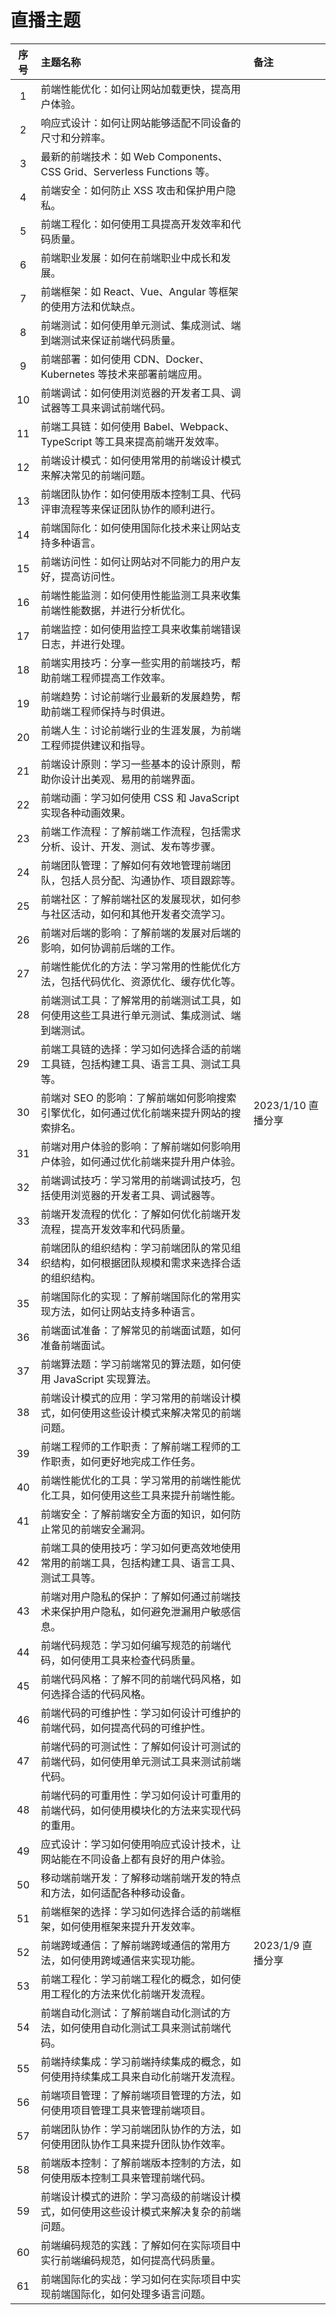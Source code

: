 # 直播主题

| 序号 | 主题名称                                                                                     | 备注               |
| :--: | :------------------------------------------------------------------------------------------- | :----------------- |
|  1   | 前端性能优化：如何让网站加载更快，提高用户体验。                                             |                    |
|  2   | 响应式设计：如何让网站能够适配不同设备的尺寸和分辨率。                                       |                    |
|  3   | 最新的前端技术：如 Web Components、CSS Grid、Serverless Functions 等。                       |                    |
|  4   | 前端安全：如何防止 XSS 攻击和保护用户隐私。                                                  |                    |
|  5   | 前端工程化：如何使用工具提高开发效率和代码质量。                                             |                    |
|  6   | 前端职业发展：如何在前端职业中成长和发展。                                                   |                    |
|  7   | 前端框架：如 React、Vue、Angular 等框架的使用方法和优缺点。                                  |                    |
|  8   | 前端测试：如何使用单元测试、集成测试、端到端测试来保证前端代码质量。                         |                    |
|  9   | 前端部署：如何使用 CDN、Docker、Kubernetes 等技术来部署前端应用。                            |                    |
|  10  | 前端调试：如何使用浏览器的开发者工具、调试器等工具来调试前端代码。                           |                    |
|  11  | 前端工具链：如何使用 Babel、Webpack、TypeScript 等工具来提高前端开发效率。                   |                    |
|  12  | 前端设计模式：如何使用常用的前端设计模式来解决常见的前端问题。                               |                    |
|  13  | 前端团队协作：如何使用版本控制工具、代码评审流程等来保证团队协作的顺利进行。                 |                    |
|  14  | 前端国际化：如何使用国际化技术来让网站支持多种语言。                                         |                    |
|  15  | 前端访问性：如何让网站对不同能力的用户友好，提高访问性。                                     |                    |
|  16  | 前端性能监测：如何使用性能监测工具来收集前端性能数据，并进行分析优化。                       |                    |
|  17  | 前端监控：如何使用监控工具来收集前端错误日志，并进行处理。                                   |                    |
|  18  | 前端实用技巧：分享一些实用的前端技巧，帮助前端工程师提高工作效率。                           |                    |
|  19  | 前端趋势：讨论前端行业最新的发展趋势，帮助前端工程师保持与时俱进。                           |                    |
|  20  | 前端人生：讨论前端行业的生涯发展，为前端工程师提供建议和指导。                               |                    |
|  21  | 前端设计原则：学习一些基本的设计原则，帮助你设计出美观、易用的前端界面。                     |                    |
|  22  | 前端动画：学习如何使用 CSS 和 JavaScript 实现各种动画效果。                                  |                    |
|  23  | 前端工作流程：了解前端工作流程，包括需求分析、设计、开发、测试、发布等步骤。                 |                    |
|  24  | 前端团队管理：了解如何有效地管理前端团队，包括人员分配、沟通协作、项目跟踪等。               |                    |
|  25  | 前端社区：了解前端社区的发展现状，如何参与社区活动，如何和其他开发者交流学习。               |                    |
|  26  | 前端对后端的影响：了解前端的发展对后端的影响，如何协调前后端的工作。                         |                    |
|  27  | 前端性能优化的方法：学习常用的性能优化方法，包括代码优化、资源优化、缓存优化等。             |                    |
|  28  | 前端测试工具：了解常用的前端测试工具，如何使用这些工具进行单元测试、集成测试、端到端测试。   |                    |
|  29  | 前端工具链的选择：学习如何选择合适的前端工具链，包括构建工具、语言工具、测试工具等。         |                    |
|  30  | 前端对 SEO 的影响：了解前端如何影响搜索引擎优化，如何通过优化前端来提升网站的搜索排名。      | 2023/1/10 直播分享 |
|  31  | 前端对用户体验的影响：了解前端如何影响用户体验，如何通过优化前端来提升用户体验。             |                    |
|  32  | 前端调试技巧：学习常用的前端调试技巧，包括使用浏览器的开发者工具、调试器等。                 |                    |
|  33  | 前端开发流程的优化：了解如何优化前端开发流程，提高开发效率和代码质量。                       |                    |
|  34  | 前端团队的组织结构：学习前端团队的常见组织结构，如何根据团队规模和需求来选择合适的组织结构。 |                    |
|  35  | 前端国际化的实现：了解前端国际化的常用实现方法，如何让网站支持多种语言。                     |                    |
|  36  | 前端面试准备：了解常见的前端面试题，如何准备前端面试。                                       |                    |
|  37  | 前端算法题：学习前端常见的算法题，如何使用 JavaScript 实现算法。                             |                    |
|  38  | 前端设计模式的应用：学习常用的前端设计模式，如何使用这些设计模式来解决常见的前端问题。       |                    |
|  39  | 前端工程师的工作职责：了解前端工程师的工作职责，如何更好地完成工作任务。                     |                    |
|  40  | 前端性能优化的工具：学习常用的前端性能优化工具，如何使用这些工具来提升前端性能。             |                    |
|  41  | 前端安全：了解前端安全方面的知识，如何防止常见的前端安全漏洞。                               |                    |
|  42  | 前端工具的使用技巧：学习如何更高效地使用常用的前端工具，包括构建工具、语言工具、测试工具等。 |                    |
|  43  | 前端对用户隐私的保护：了解如何通过前端技术来保护用户隐私，如何避免泄漏用户敏感信息。         |                    |
|  44  | 前端代码规范：学习如何编写规范的前端代码，如何使用工具来检查代码质量。                       |                    |
|  45  | 前端代码风格：了解不同的前端代码风格，如何选择合适的代码风格。                               |                    |
|  46  | 前端代码的可维护性：学习如何设计可维护的前端代码，如何提高代码的可维护性。                   |                    |
|  47  | 前端代码的可测试性：了解如何设计可测试的前端代码，如何使用单元测试工具来测试前端代码。       |                    |
|  48  | 前端代码的可重用性：学习如何设计可重用的前端代码，如何使用模块化的方法来实现代码的重用。     |                    |
|  49  | 应式设计：学习如何使用响应式设计技术，让网站能在不同设备上都有良好的用户体验。               |                    |
|  50  | 移动端前端开发：了解移动端前端开发的特点和方法，如何适配各种移动设备。                       |                    |
|  51  | 前端框架的选择：学习如何选择合适的前端框架，如何使用框架来提升开发效率。                     |                    |
|  52  | 前端跨域通信：了解前端跨域通信的常用方法，如何使用跨域通信来实现功能。                       | 2023/1/9 直播分享  |
|  53  | 前端工程化：学习前端工程化的概念，如何使用工程化的方法来优化前端开发流程。                   |                    |
|  54  | 前端自动化测试：了解前端自动化测试的方法，如何使用自动化测试工具来测试前端代码。             |                    |
|  55  | 前端持续集成：学习前端持续集成的概念，如何使用持续集成工具来自动化前端开发流程。             |                    |
|  56  | 前端项目管理：了解前端项目管理的方法，如何使用项目管理工具来管理前端项目。                   |                    |
|  57  | 前端团队协作：学习前端团队协作的方法，如何使用团队协作工具来提升团队协作效率。               |                    |
|  58  | 前端版本控制：了解前端版本控制的方法，如何使用版本控制工具来管理前端代码。                   |                    |
|  59  | 前端设计模式的进阶：学习高级的前端设计模式，如何使用这些设计模式来解决复杂的前端问题。       |                    |
|  60  | 前端编码规范的实践：了解如何在实际项目中实行前端编码规范，如何提高代码质量。                 |                    |
|  61  | 前端国际化的实战：学习如何在实际项目中实现前端国际化，如何处理多语言问题。                   |                    |
